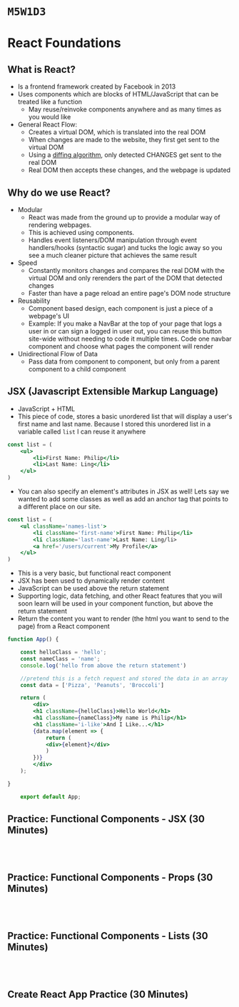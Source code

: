 # `M5W1D3`

# React Foundations

## What is React?

- Is a frontend framework created by Facebook in 2013
- Uses components which are blocks of HTML/JavaScript that can be treated like a function
    - May reuse/reinvoke components anywhere and as many times as you would like
- General React Flow: 
    - Creates a virtual DOM, which is translated into the real DOM
    - When changes are made to the website, they first get sent to the virtual DOM
    - Using a [diffing algorithm](https://reactjs.org/docs/reconciliation.html), only detected CHANGES get sent to the real DOM
    - Real DOM then accepts these changes, and the webpage is updated

## Why do we use React?

- Modular
    - React was made from the ground up to provide a modular way of rendering webpages.
    - This is achieved using components.
    - Handles event listeners/DOM manipulation through event handlers/hooks (syntactic sugar) and tucks the logic away so you see a much cleaner picture that achieves       the same result
- Speed
    - Constantly monitors changes and compares the real DOM with the virtual DOM and only rerenders the part of the DOM that detected changes
    - Faster than have a page reload an entire page's DOM node structure
- Reusability
    - Component based design, each component is just a piece of a webpage's UI
    - Example: If you make a NavBar at the top of your page that logs a user in or can sign a logged in user out, you can reuse this button site-wide without needing         to code it multiple times. Code one navbar component and choose what pages the component will render
- Unidirectional Flow of Data
    - Pass data from component to component, but only from a parent component to a child component

## JSX (Javascript Extensible Markup Language)

- JavaScript + HTML
- This piece of code, stores a basic unordered list that will display a user's first name and last name. Because I stored this unordered list in a variable called `list` I can reuse it anywhere
```jsx
const list = (
    <ul>
        <li>First Name: Philip</li>
        <li>Last Name: Ling</li>
    </ul>
)
```

- You can also specify an element's attributes in JSX as well! Lets say we wanted to add some classes as well as add an anchor tag that points to a different place on our site.

```jsx
const list = (
    <ul className='names-list'>
        <li className='first-name'>First Name: Philip</li>
        <li className='last-name'>Last Name: Ling/li>
        <a href='/users/current'>My Profile</a>
    </ul>
)
```

- This is a very basic, but functional react component
- JSX has been used to dynamically render content
- JavaScript can be used above the return statement
- Supporting logic, data fetching, and other React features that you will soon learn will be used in your component function, but above the return statement
- Return the content you want to render (the html you want to send to the page) from a React component

```jsx
function App() {

    const helloClass = 'hello';
    const nameClass = 'name';
    console.log('hello from above the return statement')

    //pretend this is a fetch request and stored the data in an array
    const data = ['Pizza', 'Peanuts', 'Broccoli']

    return (
        <div>
        <h1 className={helloClass}>Hello World</h1>
        <h1 className={nameClass}>My name is Philip</h1>
        <h1 className='i-like'>And I Like...</h1>
        {data.map(element => {
            return (
            <div>{element}</div>
            )
        })}
        </div>
    );

}

    export default App;
```

## Practice: Functional Components - JSX (30 Minutes)

<br>
<br>

## Practice: Functional Components - Props (30 Minutes)

<br>
<br>

## Practice: Functional Components - Lists (30 Minutes)

<br>
<br>

## Create React App Practice (30 Minutes)
